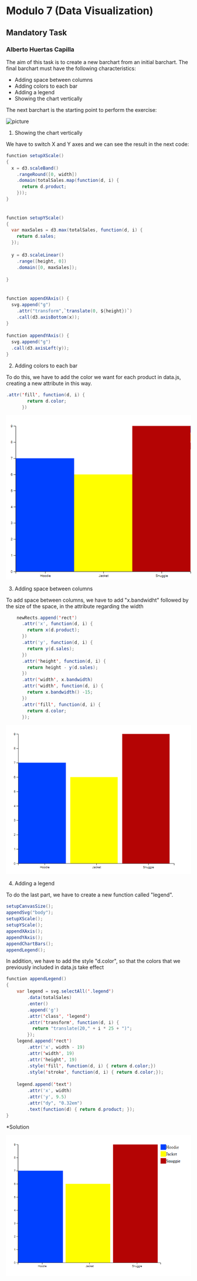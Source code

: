 # Modulo 7 (Data Visualization)
## Mandatory Task
### Alberto Huertas Capilla

The aim of this task is to create a new barchart from an initial barchart. The final barchart must have the following characteristics:
- Adding space between columns
- Adding colors to each bar
- Adding a legend
- Showing the chart vertically

The next barchart is the starting point to perform the exercise:

![picture](https://github.com/Lemoncode/d3js-samples/blob/master/pictures/02_Chart_Original.png?raw=true)

1. Showing the chart vertically

We have to switch X and Y axes and we can see the result in the next code:

``` java
function setupXScale()
{
  x = d3.scaleBand()
    .rangeRound([0, width])
    .domain(totalSales.map(function(d, i) {
      return d.product;
    }));
}


function setupYScale()
{
  var maxSales = d3.max(totalSales, function(d, i) {
    return d.sales;
  });

  y = d3.scaleLinear()
    .range([height, 0])
    .domain([0, maxSales]);

}


function appendXAxis() {
  svg.append("g")
    .attr("transform",`translate(0, ${height})`)
    .call(d3.axisBottom(x));
}

function appendYAxis() {
  svg.append("g")
  .call(d3.axisLeft(y));
}
```

2. Adding colors to each bar

To do this, we have to add the color we want for each product in data.js, creating a new attribute in this way.
``` java
.attr('fill', function(d, i) {
        return d.color;
      })
```

![picture](https://github.com/AlbertoHuertasC/Mandatory-Exercise/blob/master/pictures/1.PNG?raw=true)


3. Adding space between columns

To add space between columns, we have to add "x.bandwidht" followed by the size of the space, in the attribute regarding the width

```java
    newRects.append('rect')
      .attr('x', function(d, i) {
        return x(d.product);
      })
      .attr('y', function(d, i) {
        return y(d.sales);
      })     
      .attr('height', function(d, i) {
        return height - y(d.sales);
      })
      .attr('width', x.bandwidth) 
      .attr('width', function(d, i) {
        return x.bandwidth() -15;
      })
      .attr('fill', function(d, i) {
        return d.color;
      });
```


![picture](https://github.com/AlbertoHuertasC/Mandatory-Exercise/blob/master/pictures/3.PNG?raw=true)



4. Adding a legend

To do the last part, we have to create a new function called "legend".

```java
setupCanvasSize();
appendSvg("body");
setupXScale();
setupYScale();
appendXAxis();
appendYAxis();
appendChartBars();
appendLegend(); 
```


In addition, we have to add the style "d.color", so that the colors that we previously included in data.js take effect

```java
function appendLegend()
{
    var legend = svg.selectAll('.legend')
        .data(totalSales)
        .enter()
        .append('g')
        .attr('class', 'legend')
        .attr('transform', function(d, i) { 
          return "translate(20," + i * 25 + ")"; 
        });
    legend.append('rect')
        .attr('x', width - 19)
        .attr('width', 19)
        .attr('height', 19)
        .style('fill', function(d, i) { return d.color;})
        .style('stroke', function(d, i) { return d.color;});

    legend.append('text')
        .attr('x', width)
        .attr('y', 9.5)
        .attr("dy", "0.32em")
        .text(function(d) { return d.product; });
}
```

*Solution

![picture](https://github.com/AlbertoHuertasC/Mandatory-Exercise/blob/master/pictures/Final.PNG?raw=true)














